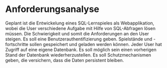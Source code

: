 # Anforderungsanalyse
Geplant ist die Entwickelung eines SQL-Lernspieles als Webapplikation, wobei die User verschiedene Aufgabe mit Hilfe von SQL-Abfragen lösen müssen.
Die Schwierigkeit und somit die Anforderungen an den User steigen.
Es soll eine Benutzerauthentifizierung geben.
Spielstände und -fortschritte sollen gespeichert und geladen werden können.
Jeder User hat Zugriff auf eine eigene Datenbank.
Es soll möglich sein einen vorherigen Stand der Datenbank wiederherzustellen.
Es soll Schutzmechanismen geben, die versichern, dass die Daten persistent bleiben.
